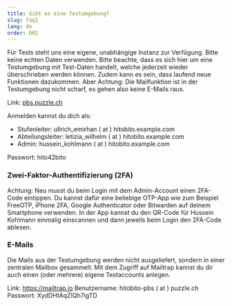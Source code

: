 ```yaml
---
title: Gibt es eine Testumgebung?
slug: faq1
lang: de
order: D02
---
```


Für Tests steht uns eine eigene, unabhängige Instanz zur Verfügung. Bitte keine echten Daten verwenden. Bitte beachte, dass es sich hier um eine Test­um­gebung mit Test-Daten handelt, welche jederzeit wieder überschrieben werden können. Zudem kann es sein, dass laufend neue Funktionen dazukommen. Aber Achtung: Die Mailfunktion ist in der Testumgebung nicht scharf, es gehen also keine E-Mails raus.

Link: <a href="https://pbs.puzzle.ch/" target="_blank">pbs.puzzle.ch</a>

Anmelden kannst du dich als:

* Stufenleiter: ullrich_emirhan ( at ) hitobito.example.com
* Abteilungsleiter: letizia_wilhelm ( at ) hitobito.example.com
* Admin: hussein_kohlmann ( at ) hitobito.example.com

Passwort: hito42bito

### Zwei-Faktor-Authentifizierung (2FA)

Achtung: Neu musst du beim Login mit dem Admin-Account einen 2FA-Code eintippen. Du kannst dafür eine beliebige OTP-App wie zum Beispiel FreeOTP, iPhone 2FA, Google Authenticator oder Bitwarden auf deinem Smartphone verwenden. In der App kannst du den QR-Code für Hussein Kohlmann einmalig einscannen und dann jeweils beim Login den 2FA-Code ablesen.

### E-Mails

Die Mails aus der Testumgebung werden nicht ausgeliefert, sondern in einer zentralen Mailbox gesammelt. Mit dem Zugriff auf Mailtrap kannst du dir auch einen (oder mehrere) eigene Testaccounts anlegen.

Link: https://mailtrap.io
Benutzername: hitobito-pbs ( at ) puzzle.ch
Passwort: XydDHtAqZIQh7igTD
